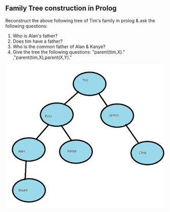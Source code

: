 Family Tree construction in Prolog
----
Reconstruct the above following tree of Tim's family in prolog & ask the following questions:

1) Who is Alan's father?
2) Does tim have a father?
3) Who is the common father of Alan  & Kanye?
4) Give the tree the following questions: "parent(tim,X)." ,"parent(tim,X),parent(X,Y)."


![](https://raw.githubusercontent.com/AlexandrosPanag/My_Prolog_Projects/main/Family_Tree/Family%20Tree.png)
